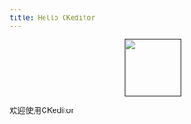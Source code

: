 ```yaml
---
title: Hello CKeditor
---
```

<p align="center"><a href="" target="_blank"><img width="100" src="https://user-images.githubusercontent.com/2883079/30476719-7dd4a6f4-99d0-11e7-854e-66fed654f1cd.png"></a></p>
欢迎使用CKeditor